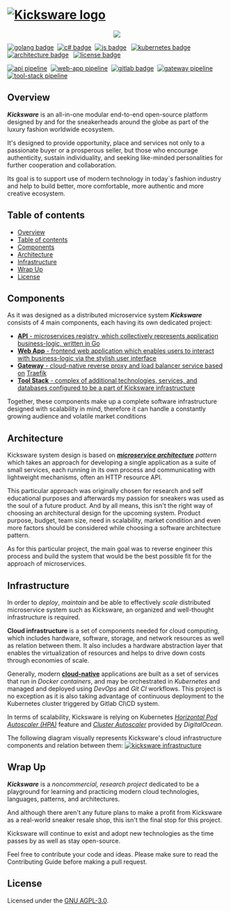# [![Kicksware logo][]][Kicksware url]

<p align="center">
	<a href="https://www.kicksware.com">
		<img src="https://img.shields.io/website?label=Visit%20website&down_message=unavailable&up_color=teal&up_message=kicksware.com%20%7C%20online&url=https%3A%2F%2Fhealth.kicksware.com/ready">
	</a>
</p>

[![golang badge]](https://golang.org)&nbsp;
[![c# badge]](https://dotnet.microsoft.com/apps/aspnet)&nbsp;
[![js badge]](https://jamstack.org)&ensp;
[![kubernetes badge]](https://kubernetes.io)&nbsp;
[![architecture badge]][microservice article]&ensp;
[![license badge]](https://www.gnu.org/licenses/agpl-3.0)

[![api pipeline]](https://ci.kicksware.com/kicksware/api/-/commits/master)&nbsp;
[![web-app pipeline]](https://ci.kicksware.com/kicksware/web-app/-/commits/master)&nbsp;
[![gitlab badge]](https://ci.kicksware.com/kicksware/kicksware-platform)&nbsp;
[![gateway pipeline]](https://ci.kicksware.com/kicksware/gateway/-/commits/master)&nbsp;
[![tool-stack pipeline]](https://ci.kicksware.com/kicksware/tool-stack/-/commits/master)&nbsp;

## Overview

_**Kicksware**_ is an all-in-one modular end-to-end open-source platform designed by and for the sneakerheads around the globe as part of the luxury fashion worldwide ecosystem.

It's designed to provide opportunity, place and services not only to a passionate buyer or a prosperous seller, but those who encourage authenticity, sustain individuality, and seeking like-minded personalities for further cooperation and collaboration.

Its goal is to support use of modern technology in today`s fashion industry and help to build better, more comfortable, more authentic and more creative ecosystem.

## Table of contents

* [Overview](#overview)
* [Table of contents](#table-of-contents)
* [Components](#components)
* [Architecture](#architecture)
* [Infrastructure](#infrastructure)
* [Wrap Up](#wrap-up)
* [License](#license)

## Components

As it was designed as a distributed microservice system _**Kicksware**_ consists of 4 main components, each having its own dedicated project:

* [**API** - microservices registry, which collectively represents application business-logic, written in Go][api repo]
* [**Web App** - frontend web application which enables users to interact with business-logic via the stylish user interface][web-app repo]
* [**Gateway** - cloud-native reverse proxy and load balancer service based on][gateway repo] [Traefik][traefik repo]
* [**Tool Stack** - complex of additional technologies, services, and databases configured to be a part of Kicksware infrastructure][tool-stack repo]

Together, these components make up a complete software infrastructure designed with scalability in mind, therefore it can handle a constantly growing audience and volatile market conditions

## Architecture

Kicksware system design is based on _[**microservice architecture**][microservice article] pattern_ which takes an approach for developing a single application as a suite of small services, each running in its own process and communicating with lightweight mechanisms, often an HTTP resource API.

This particular approach was originally chosen for research and self educational purposes and afterwards my passion for sneakers was used as the soul of a future product. And by all means, this isn't the right way of choosing an architectural design for the upcoming system. Product purpose, budget, team size, need in scalability, market condition and even more factors should be considered while choosing a software architecture pattern.

As for this particular project, the main goal was to reverse engineer this process and build the system that would be the best possible fit for the approach of microservices.

## Infrastructure

In order to _deploy_, _maintain_ and be able to effectively _scale_ distributed microservice system such as Kicksware, an organized and well-thought infrastructure is required.

**Cloud infrastructure** is a set of components needed for cloud computing, which includes hardware, software, storage, and network resources as well as relation between them. It also includes a hardware abstraction layer that enables the virtualization of resources and helps to drive down costs through economies of scale.

Generally, modern [**cloud-native**][cloud-native] applications are built as a set of services that run in _Docker containers_, and may be orchestrated in _Kubernetes_ and managed and deployed using _DevOps_ and _Git CI_ workflows. This project is no exception as it is also taking advantage of continuous deployment to the Kubernetes cluster triggered by Gitlab CI\CD system.

In terms of scalability, Kicksware is relying on Kubernetes [_Horizontal Pod Autoscaler (HPA)_][k8s hpa] feature and [_Cluster Autoscaler_][digitalocean-vna] provided by _DigitalOcean_.

The following diagram visually represents Kicksware's cloud infrastructure components and relation between them:
[![kicksware infrastructure][]][kicksware-cloudcraft]

## Wrap Up

_**Kicksware**_ is a _noncommercial, research project_ dedicated to be a playground for learning and practicing modern cloud technologies, languages, patterns, and architectures.

And although there aren't any future plans to make a profit from Kicksware as a real-world sneaker resale shop, this isn't the final stop for this project.

Kicksware will continue to exist and adopt new technologies as the time passes by as well as stay open-source.

Feel free to contribute your code and ideas. Please make sure to read the Contributing Guide before making a pull request.

## License

Licensed under the [GNU AGPL-3.0][license file].

[kicksware logo]: https://ci.kicksware.com/kicksware/kicksware-platform/-/raw/master/assets/repo-logo.png
[kicksware url]: https://www.kicksware.com

[api repo]: https://github.com/timoth-y/kicksware-api
[web-app repo]: https://github.com/timoth-y/kicksware-web-app
[gateway repo]: https://github.com/timoth-y/kicksware-gateway
[tool-stack repo]: https://github.com/timoth-y/kicksware-tool-stack

[Website badge]: https://img.shields.io/website?label=Visit%20website&down_message=unavailable&up_color=teal&up_message=kicksware.com%20%7C%20online&url=https%3A%2F%2Fkicksware.com
[golang badge]: https://img.shields.io/badge/Code-Golang-informational?style=flat&logo=go&logoColor=white&color=6AD7E5
[c# badge]: https://img.shields.io/badge/Code-C%23-informational?style=flat&logo=c-sharp&logoColor=white&color=1E9E25
[js badge]: https://img.shields.io/badge/Code-JavaScript-informational?style=flat&logo=javascript&logoColor=white&color=F7E018
[license badge]: https://img.shields.io/badge/License-AGPL%20v3-blue.svg?color=teal
[architecture badge]: https://img.shields.io/badge/Architecture-Microservices-informational?style=flat&logo=opslevel&logoColor=white&color=teal
[kubernetes badge]: https://img.shields.io/badge/DevOps-Kubernetes-informational?style=flat&logo=kubernetes&logoColor=white&color=316DE6
[gitlab badge]: https://img.shields.io/badge/CI-Gitlab_CE-informational?style=flat&logo=gitlab&logoColor=white&color=FCA326

[api pipeline]: https://ci.kicksware.com/kicksware/api/badges/master/pipeline.svg?key_text=API%20|%20pipeline&key_width=85
[web-app pipeline]: https://ci.kicksware.com/kicksware/web-app/badges/master/pipeline.svg?key_text=Web%20App%20|%20pipeline&key_width=115
[gateway pipeline]: https://ci.kicksware.com/kicksware/gateway/badges/master/pipeline.svg?key_text=Gateway%20|%20pipeline&key_width=115
[tool-stack pipeline]: https://ci.kicksware.com/kicksware/tool-stack/badges/master/pipeline.svg?key_text=Tool%20Stack%20|%20pipeline&key_width=125

[traefik repo]: https://github.com/traefik/traefik/blob/master/README.md
[microservice article]: https://martinfowler.com/articles/microservices.html

[kicksware infrastructure]: https://raw.githubusercontent.com/timoth-y/kicksware-platform/master/assets/kicksware-infrastructure.png
[kicksware-cloudcraft]: https://app.cloudcraft.co/view/06c423b0-2024-47da-a929-135244424429?key=0JqqeWiD_Jx4skCCQIvLFA
[cloud-native]: https://www.cncf.io/
[k8s hpa]: https://kubernetes.io/docs/tasks/run-application/horizontal-pod-autoscale/
[digitalocean-vna]: https://www.digitalocean.com/docs/kubernetes/how-to/autoscale/

[license file]: https://github.com/timoth-y/kicksware-platform/blob/master/LICENSE
